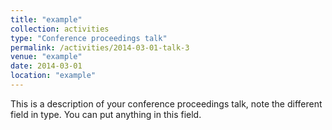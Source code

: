 ```yaml
---
title: "example"
collection: activities
type: "Conference proceedings talk"
permalink: /activities/2014-03-01-talk-3
venue: "example"
date: 2014-03-01
location: "example"
---
```


This is a description of your conference proceedings talk, note the different field in type. You can put anything in this field.
